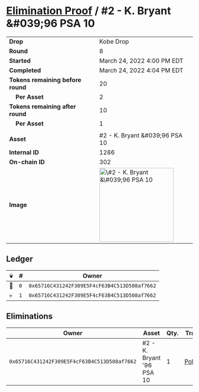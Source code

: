 # [Elimination Proof](./readme.md) / \#2 - K. Bryant &\#039;96 PSA 10

|                                       |                                                                                                                                                                                                      |
| ------------------------------------- | ---------------------------------------------------------------------------------------------------------------------------------------------------------------------------------------------------- |
| **Drop**                              | Kobe Drop                                                                                                                                                                                            |
| **Round**                             | 8                                                                                                                                                                                                    |
| **Started**                           | March 24, 2022 4:00 PM EDT                                                                                                                                                                           |
| **Completed**                         | March 24, 2022 4:04 PM EDT                                                                                                                                                                           |
| **Tokens remaining before round**     | 20                                                                                                                                                                                                   |
| **&nbsp;&nbsp;&nbsp;&nbsp;Per Asset** | 2                                                                                                                                                                                                    |
| **Tokens remaining after round**      | 10                                                                                                                                                                                                   |
| **&nbsp;&nbsp;&nbsp;&nbsp;Per Asset** | 1                                                                                                                                                                                                    |
|                                       |                                                                                                                                                                                                      |
| **Asset**                             | \#2 - K. Bryant &\#039;96 PSA 10                                                                                                                                                                     |
| **Internal ID**                       | 1286                                                                                                                                                                                                 |
| **On-chain ID**                       | 302                                                                                                                                                                                                  |
| **Image**                             | <img src="https://tcdn.blokpax.com/95d5aeda-8511-4151-bd1e-2c4ebc54b903/880bbe24f4657d2b0f87079d88872f0121276465a4d1ff63e39121111a57a3e0.jpg" height="200" alt="\#2 - K. Bryant &\#039;96 PSA 10" /> |

## Ledger

| 💀  | #   | Owner                                        |
| --- | --- | -------------------------------------------- |
| 👑  | `0` | `0x65716C431242F309E5F4cF63B4C513D508af7662` |
| 💀  | `1` | `0x65716C431242F309E5F4cF63B4C513D508af7662` |

## Eliminations

| Owner                                        | Asset                      | Qty. | Transaction                                                                                                  |
| -------------------------------------------- | -------------------------- | ---- | ------------------------------------------------------------------------------------------------------------ |
| `0x65716C431242F309E5F4cF63B4C513D508af7662` | \#2 - K. Bryant '96 PSA 10 | 1    | [Polygonscan](https://polygonscan.com/tx/0xda6a569632f9a9c337c49d1b18cdddbc7fd5999d5ff2661556469d12832c5e6a) |

